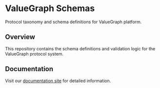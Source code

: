 # ValueGraph Schemas
Protocol taxonomy and schema definitions for ValueGraph platform.

## Overview
This repository contains the schema definitions and validation logic for the ValueGraph protocol system.

## Documentation
Visit our [documentation site](https://your-org.github.io/valuegraph-schemas) for detailed information.
